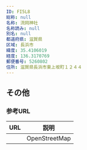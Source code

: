 ```yaml
---
ID: FI5L8
総称: null
名称: 流岡神社
名称読み: null
別名: null
都道府県: 滋賀県
区域: 長浜市
緯度: 35.4106019
経度: 136.3170769
郵便番号: 5260802
住所: 滋賀県長浜市東上坂町１２４４
---
```


## その他

### 参考URL

| URL | 説明          |
| --- | ------------- |
|     | OpenStreetMap |
